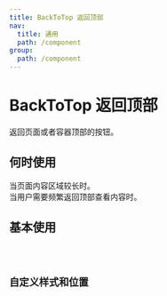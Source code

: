 ```yaml
---
title: BackToTop 返回顶部
nav:
  title: 通用
  path: /component
group:
  path: /component
---
```


# BackToTop 返回顶部
返回页面或者容器顶部的按钮。


## 何时使用
当页面内容区域较长时。</br>
当用户需要频繁返回顶部查看内容时。

## 基本使用

<code src="./demos/index1.tsx"/>

## 自定义样式和位置

<code src="./demos/index2.tsx"/>

<API/>
